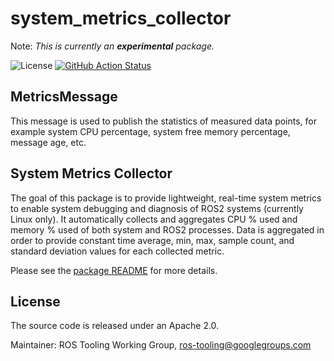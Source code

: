 # system_metrics_collector

Note: _This is currently an **experimental** package._

![License](https://img.shields.io/github/license/ros-tooling/system_metrics_collector)
[![GitHub Action Status](https://github.com/ros-tooling/system_metrics_collector/workflows/Test%20system_metrics_collector/badge.svg)](https://github.com/ros-tooling/system_metrics_collector/actions)

## MetricsMessage

This message is used to publish the statistics of measured data points, for example system CPU percentage,
system free memory percentage, message age, etc.

## System Metrics Collector

The goal of this package is to provide lightweight, real-time system metrics to enable
system debugging and diagnosis of ROS2 systems (currently Linux only). It automatically collects
and aggregates CPU % used and memory % used of both system and ROS2 processes.
Data is aggregated in order to provide constant time average, min, max, sample count,
and standard deviation values for each collected metric.

Please see the [package README](system_metrics_collector/README.md) for more details.

## License
The source code is released under an Apache 2.0.

Maintainer: ROS Tooling Working Group, ros-tooling@googlegroups.com
